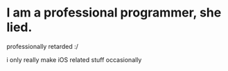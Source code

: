 # I am a professional programmer, she lied.

professionally retarded :/

i only really make iOS related stuff occasionally
